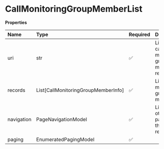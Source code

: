 # CallMonitoringGroupMemberList

**Properties**

| Name       | Type                                | Required | Description                                      |
| :--------- | :---------------------------------- | :------- | :----------------------------------------------- |
| uri        | str                                 | ✅       | Link to a call monitoring group members resource |
| records    | List[CallMonitoringGroupMemberInfo] | ✅       | List of a call monitoring group members          |
| navigation | PageNavigationModel                 | ✅       | Links to other pages of the current result set   |
| paging     | EnumeratedPagingModel               | ✅       |                                                  |

<!-- This file was generated by liblab | https://liblab.com/ -->
